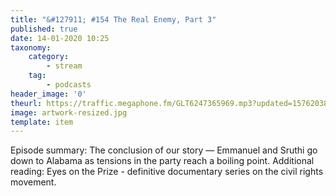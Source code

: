 ```yaml
---
title: "&#127911; #154 The Real Enemy, Part 3"
published: true
date: 14-01-2020 10:25
taxonomy:
    category:
        - stream
    tag:
        - podcasts
header_image: '0'
theurl: https://traffic.megaphone.fm/GLT6247365969.mp3?updated=1576203807
image: artwork-resized.jpg
template: item
--- 
```

Episode summary: The conclusion of our story — Emmanuel and Sruthi go down to Alabama as tensions in the party reach a boiling point. Additional reading: Eyes on the Prize - definitive documentary series on the civil rights movement.
